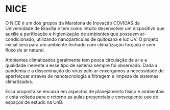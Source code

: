 # NICE

O NICE é um dos grupos da Maratona de Inovação COVIDAS da Universidade de Brasília e tem como intuito desenvolver um dispositivo que auxilie a purificação e higienização de ambientes que possuem ar-condicionado, utilizando nanopartículas de quitosana e luz UV. O projeto inicial será para um ambiente fechado com climatização forçada e sem fluxo de ar natural. 

Ambientes climatizados geralmente tem pouca circulação de ar e a qualidade inerente a esse tipo de sistema sempre foi observado. Dada a pandemia e a disseminação do vírus pelo ar enxergamos a necessidade de aperfeiçoar através de nanotecnologia a filtragem e limpeza de sistemas climatizados. 

Essa proposta se encaixa em aspectos de planejamento físico e ambientais e está voltada para o retorno as aulas presenciais e consequente uso de espaços de estudo na UnB. 
